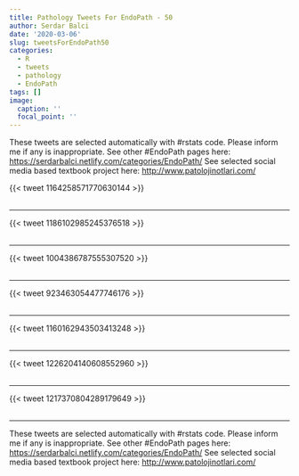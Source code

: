 ```yaml
---
title: Pathology Tweets For EndoPath - 50
author: Serdar Balci
date: '2020-03-06'
slug: tweetsForEndoPath50
categories:
  - R
  - tweets
  - pathology
  - EndoPath
tags: []
image:
  caption: ''
  focal_point: ''
---
```



These tweets are selected automatically with #rstats code. Please inform me if any is inappropriate.
See other #EndoPath pages here: https://serdarbalci.netlify.com/categories/EndoPath/ 
See selected social media based textbook project here: http://www.patolojinotlari.com/

{{< tweet 1164258571770630144 >}}
<br>
<br>
<hr>
{{< tweet 1186102985245376518 >}}
<br>
<br>
<hr>
{{< tweet 1004386787555307520 >}}
<br>
<br>
<hr>
{{< tweet 923463054477746176 >}}
<br>
<br>
<hr>
{{< tweet 1160162943503413248 >}}
<br>
<br>
<hr>
{{< tweet 1226204140608552960 >}}
<br>
<br>
<hr>
{{< tweet 1217370804289179649 >}}
<br>
<br>
<hr>


These tweets are selected automatically with #rstats code. Please inform me if any is inappropriate.
See other #EndoPath pages here: https://serdarbalci.netlify.com/categories/EndoPath/ 
See selected social media based textbook project here: http://www.patolojinotlari.com/
